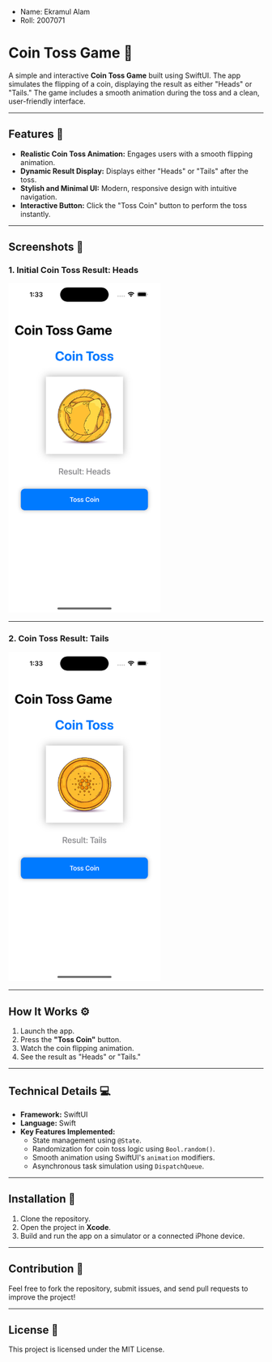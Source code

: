 - Name: Ekramul Alam
- Roll: 2007071

# Coin Toss Game 🎲

A simple and interactive **Coin Toss Game** built using SwiftUI. The app simulates the flipping of a coin, displaying the result as either "Heads" or "Tails." The game includes a smooth animation during the toss and a clean, user-friendly interface.

---

## Features 🌟
- **Realistic Coin Toss Animation:** Engages users with a smooth flipping animation.
- **Dynamic Result Display:** Displays either "Heads" or "Tails" after the toss.
- **Stylish and Minimal UI:** Modern, responsive design with intuitive navigation.
- **Interactive Button:** Click the "Toss Coin" button to perform the toss instantly.

---

## Screenshots 📸

### 1. Initial Coin Toss Result: Heads
<img src="screenshot/Simulator Screenshot - iPhone 14 Pro - 2024-11-21 at 01.33.15.png" alt="Heads Screenshot" width="300">

---

### 2. Coin Toss Result: Tails
<img src="screenshot/Simulator Screenshot - iPhone 14 Pro - 2024-11-21 at 01.33.08.png" alt="Tails Screenshot" width="300">

---

## How It Works ⚙️
1. Launch the app.
2. Press the **"Toss Coin"** button.
3. Watch the coin flipping animation.
4. See the result as "Heads" or "Tails."

---

## Technical Details 💻
- **Framework:** SwiftUI
- **Language:** Swift
- **Key Features Implemented:**
  - State management using `@State`.
  - Randomization for coin toss logic using `Bool.random()`.
  - Smooth animation using SwiftUI's `animation` modifiers.
  - Asynchronous task simulation using `DispatchQueue`.

---

## Installation 🚀
1. Clone the repository.
2. Open the project in **Xcode**.
3. Build and run the app on a simulator or a connected iPhone device.

---

## Contribution 🤝
Feel free to fork the repository, submit issues, and send pull requests to improve the project!

---

## License 📜
This project is licensed under the MIT License.
